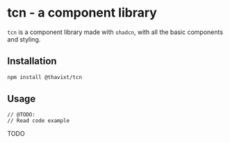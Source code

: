# tcn - a component library

`tcn` is a component library made with `shadcn`, with all the basic components and styling.

## Installation

```bash
npm install @thavixt/tcn
```

## Usage

```tsx
// @TODO:
// Read code example
```


TODO

